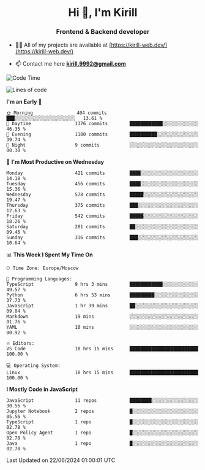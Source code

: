 <h1 align="center">Hi 👋, I'm Kirill</h1>
<h3 align="center">Frontend & Backend developer</h3>

- 👨‍💻 All of my projects are available at [https://kirill-web.dev/](https://kirill-web.dev/)

- 📫 Contact me here **kirill.9992@gmail.com**











<!--START_SECTION:waka-->
![Code Time](http://img.shields.io/badge/Code%20Time-1%2C857%20hrs%2026%20mins-blue)

![Lines of code](https://img.shields.io/badge/From%20Hello%20World%20I%27ve%20Written-3.9%20million%20lines%20of%20code-blue)

**I'm an Early 🐤** 

```text
🌞 Morning                404 commits         ███░░░░░░░░░░░░░░░░░░░░░░   13.61 % 
🌆 Daytime                1376 commits        ████████████░░░░░░░░░░░░░   46.35 % 
🌃 Evening                1180 commits        ██████████░░░░░░░░░░░░░░░   39.74 % 
🌙 Night                  9 commits           ░░░░░░░░░░░░░░░░░░░░░░░░░   00.30 % 
```
📅 **I'm Most Productive on Wednesday** 

```text
Monday                   421 commits         ████░░░░░░░░░░░░░░░░░░░░░   14.18 % 
Tuesday                  456 commits         ████░░░░░░░░░░░░░░░░░░░░░   15.36 % 
Wednesday                578 commits         █████░░░░░░░░░░░░░░░░░░░░   19.47 % 
Thursday                 375 commits         ███░░░░░░░░░░░░░░░░░░░░░░   12.63 % 
Friday                   542 commits         █████░░░░░░░░░░░░░░░░░░░░   18.26 % 
Saturday                 281 commits         ██░░░░░░░░░░░░░░░░░░░░░░░   09.46 % 
Sunday                   316 commits         ███░░░░░░░░░░░░░░░░░░░░░░   10.64 % 
```


📊 **This Week I Spent My Time On** 

```text
🕑︎ Time Zone: Europe/Moscow

💬 Programming Languages: 
TypeScript               9 hrs 3 mins        ████████████░░░░░░░░░░░░░   49.57 % 
Python                   6 hrs 53 mins       █████████░░░░░░░░░░░░░░░░   37.73 % 
JavaScript               1 hr 39 mins        ██░░░░░░░░░░░░░░░░░░░░░░░   09.04 % 
Markdown                 19 mins             ░░░░░░░░░░░░░░░░░░░░░░░░░   01.76 % 
YAML                     10 mins             ░░░░░░░░░░░░░░░░░░░░░░░░░   00.92 % 

🔥 Editors: 
VS Code                  18 hrs 15 mins      █████████████████████████   100.00 % 

💻 Operating System: 
Linux                    18 hrs 15 mins      █████████████████████████   100.00 % 
```

**I Mostly Code in JavaScript** 

```text
JavaScript               11 repos            ████████░░░░░░░░░░░░░░░░░   30.56 % 
Jupyter Notebook         2 repos             █░░░░░░░░░░░░░░░░░░░░░░░░   05.56 % 
TypeScript               1 repo              █░░░░░░░░░░░░░░░░░░░░░░░░   02.78 % 
Open Policy Agent        1 repo              █░░░░░░░░░░░░░░░░░░░░░░░░   02.78 % 
Java                     1 repo              █░░░░░░░░░░░░░░░░░░░░░░░░   02.78 % 
```




 Last Updated on 22/06/2024 01:00:01 UTC
<!--END_SECTION:waka-->
